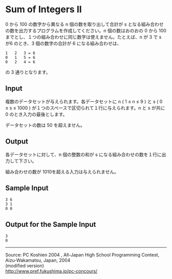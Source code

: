 # Sum of Integers II

0 から 100 の数字から異なる n 個の数を取り出して合計が s となる組み合わせの数を出力するプログラムを作成してください。n 個の数はおのおの 0 から 100 までとし、１つの組み合わせに同じ数字は使えません。たとえば、n が 3 で s が6 のとき、3 個の数字の合計が 6 になる組み合わせは、

    1   2   3 = 6
    0   1   5 = 6
    0   2   4 = 6

の 3 通りとなります。

## Input

複数のデータセットが与えられます。各データセットに n ( 1 ≤ n ≤ 9 ) と s ( 0 ≤ s ≤ 1000 ) が１つのスペースで区切られて１行に与えられます。n と s が共に 0 のとき入力の最後とします。

データセットの数は 50 を超えません。

## Output

各データセットに対して、n 個の整数の和が s になる組み合わせの数を１行に出力して下さい。

組み合わせの数が 1010を超える入力は与えられません。

## Sample Input

    3 6
    3 1
    0 0

## Output for the Sample Input

    3
    0

* * *

Source: PC Koshien 2004 , All-Japan High School Programming Contest, Aizu-Wakamatsu, Japan, 2004   
(modified version)   
<http://www.pref.fukushima.jp/pc-concours/>